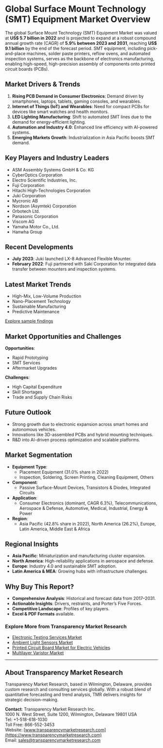 
# Global Surface Mount Technology (SMT) Equipment Market Overview

The global Surface Mount Technology (SMT) Equipment Market was valued at **US$ 5.7 billion in 2022** and is projected to expand at a robust compound annual growth rate (CAGR) of **5.9% between 2023 and 2031**, reaching **US$ 9.1 billion** by the end of the forecast period. SMT equipment, including pick-and-place machines, solder paste printers, reflow ovens, and automated inspection systems, serves as the backbone of electronics manufacturing, enabling high-speed, high-precision assembly of components onto printed circuit boards (PCBs).

## Market Drivers & Trends

1. **Rising PCB Demand in Consumer Electronics**: Demand driven by smartphones, laptops, tablets, gaming consoles, and wearables.
2. **Internet of Things (IoT) and Wearables**: Need for compact PCBs for devices like smart watches and health monitors.
3. **LED Lighting Manufacturing**: Shift to automated SMT lines due to the demand for energy-efficient lighting.
4. **Automation and Industry 4.0**: Enhanced line efficiency with AI-powered systems.
5. **Emerging Markets Growth**: Industrialization in Asia Pacific boosts SMT demand.

## Key Players and Industry Leaders

- ASM Assembly Systems GmbH & Co. KG
- CyberOptics Corporation
- Electro Scientific Industries, Inc.
- Fuji Corporation
- Hitachi High-Technologies Corporation
- Juki Corporation
- Mycronic AB
- Nordson (Asymtek) Corporation
- Orbotech Ltd.
- Panasonic Corporation
- Viscom AG
- Yamaha Motor Co., Ltd.
- Hanwha Group

## Recent Developments

- **July 2023**: Juki launched LX-8 Advanced Flexible Mounter.
- **February 2022**: Fuji partnered with Saki Corporation for integrated data transfer between mounters and inspection systems.

## Latest Market Trends

- High-Mix, Low-Volume Production
- Nano-Placement Technology
- Sustainable Manufacturing
- Predictive Maintenance

[Explore sample findings](https://www.transparencymarketresearch.com/sample/sample.php?flag=S&rep_id=81050)

## Market Opportunities and Challenges

**Opportunities**:
- Rapid Prototyping
- SMT Services
- Aftermarket Upgrades

**Challenges**:
- High Capital Expenditure
- Skill Shortages
- Trade and Supply Chain Risks

## Future Outlook

- Strong growth due to electronic expansion across smart homes and autonomous vehicles.
- Innovations like 3D-assembled PCBs and hybrid mounting techniques.
- R&D into AI-driven process optimization and scalable platforms.

## Market Segmentation

- **Equipment Type**:
  - Placement Equipment (31.0% share in 2022)
  - Inspection, Soldering, Screen Printing, Cleaning Equipment, Others
- **Component**:
  - Passive Surface-Mount Devices, Transistors & Diodes, Integrated Circuits
- **Application**:
  - Consumer Electronics (dominant, CAGR 6.3%), Telecommunications, Aerospace & Defense, Automotive, Medical, Industrial, Energy & Power
- **Region**:
  - Asia Pacific (42.8% share in 2022), North America (26.2%), Europe, Latin America, Middle East & Africa

## Regional Insights

- **Asia Pacific**: Miniaturization and manufacturing cluster expansion.
- **North America**: High-reliability applications in aerospace and defense.
- **Europe**: Industry 4.0 and sustainable SMT adoption.
- **Latin America & MEA**: Growing hubs with infrastructure challenges.

## Why Buy This Report?

- **Comprehensive Analysis**: Historical and forecast data from 2017–2031.
- **Actionable Insights**: Drivers, restraints, and Porter’s Five Forces.
- **Competitive Landscape**: Profiles of key players.
- **Excel & PDF Formats** available.

### Explore More from Transparency Market Research

- [Electronic Testing Services Market](https://www.transparencymarketresearch.com/electronic-testing-services-market.html)
- [Ambient Light Sensors Market](https://www.transparencymarketresearch.com/ambient-light-sensors-market-report.html)
- [Printed Circuit Board Market for Electric Vehicles](https://www.transparencymarketresearch.com/printed-circuit-board-market-for-electric-vehicles.html)
- [Multilayer Varistor Market](https://www.transparencymarketresearch.com/multilayer-varistor-market.html)

---

## About Transparency Market Research

Transparency Market Research, based in Wilmington, Delaware, provides custom research and consulting services globally. With a robust blend of quantitative forecasting and trend analysis, TMR delivers insights for strategic decision-making.

**Contact**:
Transparency Market Research Inc.  
1000 N. West Street, Suite 1200, Wilmington, Delaware 19801 USA  
Tel: +1-518-618-1030  
Toll Free: 866-552-3453  
Website: [www.transparencymarketresearch.com](https://www.transparencymarketresearch.com)  
Email: sales@transparencymarketresearch.com
